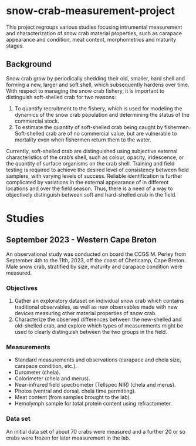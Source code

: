 # snow-crab-measurement-project

This project regroups various studies focusing intrumental measurement and characterization of snow crab material properties, such as carapace appearance and condition, meat content, morphometrics and maturity stages.  

## Background
Snow crab grow by periodically shedding their old, smaller, hard shell and forming a new, larger and soft shell, which subsequently hardens over time. With respect to managing the snow crab fishery, it is important to distinguish soft-shelled crab for two reasons: 

1. To quantify recruitment to the fishery, which is used for modeling the dynamics of the snow crab population and determining the status of the commercial stock. 
2. To estimate the quantity of soft-shelled crab being caught by fishermen. Soft-shelled crab are of no commercial value, but are vulnerable to mortality even when fishermen return them to the water. 

Currently, soft-shelled crab are distinguished using subjective external characteristics of the crab’s shell, such as colour, opacity, iridescence, or the quantity of surface organisms on the crab shell. Training and field testing is required to achieve the desired level of consistency between field samplers, with varying levels of success. Reliable identification is further complicated by variations in the external appearance of in different locations and over the field season. Thus, there is a need of a way to objectively distinguish between soft and hard-shelled crab in the field. 

# Studies

## September 2023 - Western Cape Breton 

An observational study was conducted on board the CCGS M. Perley from September 4th to the 11th, 2023, off the coast of Cheticamp, Cape Breton. Male snow crab, stratified by size, maturity and carapace condition were measured. 

### Objectives

1. Gather an exploratory dataset on individual snow crab which contains traditional observables, as well as new observables made with new devices measuring other material properties of snow crab.
2. Characterize the observed differences between the new-shelled and old-shelled crab, and explore which types of measurements might be used to clearly distinguish between the two groups in the field.

### Measurements

- Standard measurements and observations (carapace and chela size, carapace condition, etc.).
- Durometer (chela).
- Colorimeter (chela and merus).
- Near-infrared field spectrometer (Tellspec NIR) (chela and merus).
- Photos (ventral and dorsal, chela time permitting).
- Meat content (from samples brought to the lab).
- Hemolymph sample for total protein content using refractometer.

### Data set

An initial data set of about 70 crabs were measured and a further 20 or so crabs were frozen for later measurement in the lab.

